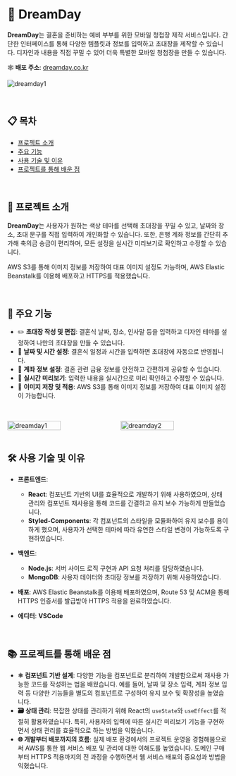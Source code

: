 # 💌 DreamDay

**DreamDay**는 결혼을 준비하는 예비 부부를 위한 모바일 청첩장 제작 서비스입니다. 간단한 인터페이스를 통해 다양한 템플릿과 정보를 입력하고 초대장을 제작할 수 있습니다. 디자인과 내용을 직접 꾸밀 수 있어 더욱 특별한 모바일 청첩장을 만들 수 있습니다.

🕸 **배포 주소**: [dreamday.co.kr](https://dreamday.co.kr/)

![dreamday1](https://github.com/user-attachments/assets/bf67b4eb-64cb-4e66-96d3-aaa54716c254)

<br>

## 📋 목차

- [프로젝트 소개](#프로젝트-소개)
- [주요 기능](#주요-기능)
- [사용 기술 및 이유](#사용-기술-및-이유)
- [프로젝트를 통해 배운 점](#프로젝트를-통해-배운-점)

<br>

## 📌 프로젝트 소개

**DreamDay**는 사용자가 원하는 색상 테마를 선택해 초대장을 꾸밀 수 있고, 날짜와 장소, 초대 문구를 직접 입력하여 개인화할 수 있습니다. 또한, 은행 계좌 정보를 간단히 추가해 축의금 송금이 편리하며, 모든 설정을 실시간 미리보기로 확인하고 수정할 수 있습니다. 

AWS S3를 통해 이미지 정보를 저장하여 대표 이미지 설정도 가능하며, AWS Elastic Beanstalk를 이용해 배포하고 HTTPS를 적용했습니다.

<br>


## 🌟 주요 기능

- ✏️ **초대장 작성 및 편집**: 결혼식 날짜, 장소, 인사말 등을 입력하고 디자인 테마를 설정하여 나만의 초대장을 만들 수 있습니다.
- 📆 **날짜 및 시간 설정**: 결혼식 일정과 시간을 입력하면 초대장에 자동으로 반영됩니다.
- 🏦 **계좌 정보 설정**: 결혼 관련 금융 정보를 안전하고 간편하게 공유할 수 있습니다.
- 🌈 **실시간 미리보기**: 입력한 내용을 실시간으로 미리 확인하고 수정할 수 있습니다.
- 📸 **이미지 저장 및 적용**: AWS S3를 통해 이미지 정보를 저장하여 대표 이미지 설정이 가능합니다.

<br>
<br>


<div style="display: flex; justify-content: space-between;">
  <img src="https://github.com/user-attachments/assets/e70cddf3-73c2-4736-a698-4cc523e5c706" alt="dreamday1" style="width: 49%;"/>
  <img src="https://github.com/user-attachments/assets/4a84ff3d-5c6d-4ab0-b2ce-d9cf14da72c7" alt="dreamday2" style="width: 49%;"/>
</div>

<br>

## 🛠 사용 기술 및 이유

- **프론트엔드**:
  - **React**: 컴포넌트 기반의 UI를 효율적으로 개발하기 위해 사용하였으며, 상태 관리와 컴포넌트 재사용을 통해 코드를 간결하고 유지 보수 가능하게 만들었습니다.
  - **Styled-Components**: 각 컴포넌트의 스타일을 모듈화하여 유지 보수를 용이하게 했으며, 사용자가 선택한 테마에 따라 유연한 스타일 변경이 가능하도록 구현하였습니다.

- **백엔드**:
  - **Node.js**: 서버 사이드 로직 구현과 API 요청 처리를 담당하였습니다.
  - **MongoDB**: 사용자 데이터와 초대장 정보를 저장하기 위해 사용하였습니다.

- **배포**: AWS Elastic Beanstalk를 이용해 배포하였으며, Route 53 및 ACM을 통해 HTTPS 인증서를 발급받아 HTTPS 적용을 완료하였습니다.
- **에디터**: **VSCode**

<br>

## 📚 프로젝트를 통해 배운 점

- **⚛️ 컴포넌트 기반 설계**: 다양한 기능을 컴포넌트로 분리하여 개발함으로써 재사용 가능한 코드를 작성하는 법을 배웠습니다. 예를 들어, 날짜 및 장소 입력, 계좌 정보 입력 등 다양한 기능들을 별도의 컴포넌트로 구성하여 유지 보수 및 확장성을 높였습니다.
- **🗃️ 상태 관리**: 복잡한 상태를 관리하기 위해 React의 `useState`와 `useEffect`를 적절히 활용하였습니다. 특히, 사용자의 입력에 따른 실시간 미리보기 기능을 구현하면서 상태 관리를 효율적으로 하는 방법을 익혔습니다.
- **🌐 개발부터 배포까지의 흐름**: 실제 배포 환경에서의 프로젝트 운영을 경험해봄으로써 AWS를 통한 웹 서비스 배포 및 관리에 대한 이해도를 높였습니다. 도메인 구매부터 HTTPS 적용까지의 전 과정을 수행하면서 웹 서비스 배포의 중요성과 방법을 익혔습니다.
